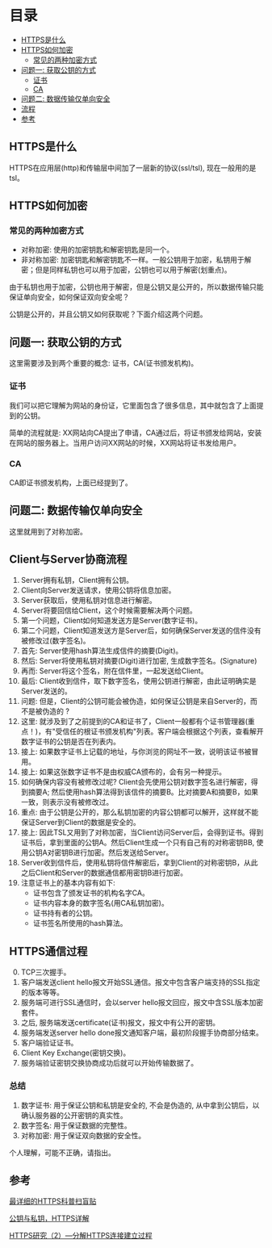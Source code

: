 # 目录

* [HTTPS是什么](#https是什么)
* [HTTPS如何加密](#https如何加密)
    * [常见的两种加密方式](#常见的两种加密方式)
* [问题一: 获取公钥的方式](#问题一-获取公钥的方式)
    * [证书](#证书)
    * [CA](#ca)
* [问题二: 数据传输仅单向安全](#问题二-数据传输仅单向安全)
* [流程](#流程)
* [参考](#参考)

## HTTPS是什么

HTTPS在应用层(http)和传输层中间加了一层新的协议(ssl/tsl), 现在一般用的是tsl。

## HTTPS如何加密

### 常见的两种加密方式

* 对称加密: 使用的加密钥匙和解密钥匙是同一个。
* 非对称加密: 加密钥匙和解密钥匙不一样。一般公钥用于加密，私钥用于解密；但是同样私钥也可以用于加密，公钥也可以用于解密(划重点)。

由于私钥也用于加密，公钥也用于解密，但是公钥又是公开的，所以数据传输只能保证单向安全，如何保证双向安全呢？

公钥是公开的，并且公钥又如何获取呢？下面介绍这两个问题。

## 问题一: 获取公钥的方式

这里需要涉及到两个重要的概念: 证书，CA(证书颁发机构)。

### 证书

我们可以把它理解为网站的身份证，它里面包含了很多信息，其中就包含了上面提到的公钥。

简单的流程就是: XX网站向CA提出了申请，CA通过后，将证书颁发给网站，安装在网站的服务器上。当用户访问XX网站的时候，XX网站将证书发给用户。

### CA

CA即证书颁发机构，上面已经提到了。

## 问题二: 数据传输仅单向安全

这里就用到了对称加密。

## Client与Server协商流程

1. Server拥有私钥，Client拥有公钥。
2. Client向Server发送请求，使用公钥将信息加密。
3. Server获取后，使用私钥对信息进行解密。
4. Server将要回信给Client，这个时候需要解决两个问题。
5. 第一个问题，Client如何知道发送方是Server(数字证书)。
6. 第二个问题，Client知道发送方是Server后，如何确保Server发送的信件没有被修改过(数字签名)。
7. 首先: Server使用hash算法生成信件的摘要(Digit)。
8. 然后: Server将使用私钥对摘要(Digit)进行加密, 生成数字签名。(Signature)
9. 再而: Server将这个签名，附在信件里，一起发送给Client。
10. 最后: Client收到信件，取下数字签名，使用公钥进行解密，由此证明确实是Server发送的。
11. 问题: 但是，Client的公钥可能会被伪造，如何保证公钥是来自Server的，而不是被伪造的 ?
12. 这里: 就涉及到了之前提到的CA和证书了，Client一般都有个证书管理器(重点！)，有"受信任的根证书颁发机构"列表。客户端会根据这个列表，查看解开数字证书的公钥是否在列表内。
13. 接上: 如果数字证书上记载的地址，与你浏览的网址不一致，说明该证书被冒用。
14. 接上: 如果这张数字证书不是由权威CA颁布的，会有另一种提示。
15. 如何确保内容没有被修改过呢? Client会先使用公钥对数字签名进行解密，得到摘要A; 然后使用hash算法得到该信件的摘要B。比对摘要A和摘要B，如果一致，则表示没有被修改过。
16. 重点: 由于公钥是公开的，那么私钥加密的内容公钥都可以解开，这样就不能保证Server到Client的数据是安全的。
17. 接上: 因此TSL又用到了对称加密，当Client访问Server后，会得到证书。得到证书后，拿到里面的公钥A。然后Client生成一个只有自己有的对称密钥BB, 使用公钥A对密钥B进行加密。然后发送给Server。
18. Server收到信件后，使用私钥将信件解密后，拿到Client的对称密钥B，从此之后Client和Server的数据通信都用密钥B进行加密。
19. 注意证书上的基本内容有如下:
    * 证书包含了颁发证书的机构名字CA。
    * 证书内容本身的数字签名(用CA私钥加密)。
    * 证书持有者的公钥。
    * 证书签名所使用的hash算法。

## HTTPS通信过程

0. TCP三次握手。
1. 客户端发送client hello报文开始SSL通信。报文中包含客户端支持的SSL指定的版本等等。
2. 服务端可进行SSL通信时，会以server hello报文回应，报文中含SSL版本加密套件。
3. 之后, 服务端发送certificate(证书)报文，报文中有公开的密钥。
4. 服务端发送server hello done报文通知客户端，最初阶段握手协商部分结束。
5. 客户端验证证书。
6. Client Key Exchange(密钥交换)。
7. 服务端验证密钥交换协商成功后就可以开始传输数据了。


### 总结

1. 数字证书: 用于保证公钥和私钥是安全的, 不会是伪造的, 从中拿到公钥后，以确认服务器的公开密钥的真实性。
2. 数字签名: 用于保证数据的完整性。
3. 对称加密: 用于保证双向数据的安全性。

个人理解，可能不正确，请指出。

## 参考

[最详细的HTTPS科普扫盲贴](https://www.cc362.com/content/kplNK4L41V.html)

[公钥与私钥，HTTPS详解](http://www.cnblogs.com/shijingjing07/p/5965792.html)

[HTTPS研究（2）—分解HTTPS连接建立过程](http://www.jianshu.com/p/a766bbf31417)
